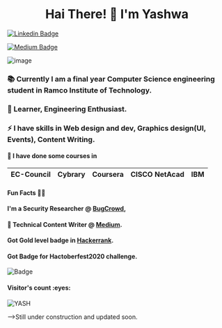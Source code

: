 <h1 align="center"> Hai There! 👋 I'm Yashwa </h1> 
 
[![Linkedin Badge](https://img.shields.io/badge/-YESHWANTHINI_S-blue?style=flat-square&logo=Linkedin&logoColor=white&link=https://www.linkedin.com/in/yeshwanthini-s/)](https://www.linkedin.com/in/yeshwanthini-s/)

[![Medium Badge](https://img.shields.io/badge/yeshwanthini-s-black?style=for-the-badge&logo=medium&logoColor=white&link=https://yeshwanthini-s.medium.com/)](https://yeshwanthini-s.medium.com/)
  
  ![image](https://user-images.githubusercontent.com/58984578/112753991-b6b5e480-8ff7-11eb-8f18-96341db28336.png)

<!--
**YASHWANTHINI/YASHWANTHINI** is a ✨ _special_ ✨ repository because its `README.md` (this file) appears on your GitHub profile.

Here are some ideas to get you started:
-->
### 📚 Currently I am a final year Computer Science engineering student in Ramco Institute of Technology.
### 🌱 Learner, Engineering Enthusiast. 
### ⚡ I have skills in Web design and dev, Graphics design(UI, Events), Content Writing.
#### 🚀 I have done some courses in
| EC-Council |Cybrary| Coursera | CISCO NetAcad | IBM |
|---|---|---|---|---|

#### Fun Facts 🤜🤛  
#### I'm a Security Researcher @ [BugCrowd](https://bugcrowd.com/YESHWANTHINI_S), 
#### 📝 Technical Content Writer @ [Medium](https://yeshwanthini-s.medium.com/).
#### Got Gold level badge in [Hackerrank](https://www.hackerrank.com/h953617104054).
#### Got Badge for Hactoberfest2020 challenge.
![Badge](https://user-images.githubusercontent.com/58984578/116878752-69074a00-ac3d-11eb-99bc-2a85c7e68639.png)


<h4>Visitor's count :eyes:</h4>
<p><img src="https://profile-counter.glitch.me/{YASHWANTHINI}/count.svg" alt="YASH" :: Visitor's Count" /></p>
-->Still under construction and updated soon.

